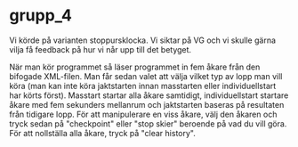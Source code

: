 # grupp_4
Vi körde på varianten stoppursklocka. 
Vi siktar på VG och vi skulle gärna vilja få feedback på hur vi når upp till det betyget.

När man kör programmet så läser programmet in fem åkare från den bifogade XML-filen. Man får sedan valet att välja vilket typ av lopp man vill köra (man kan inte köra jaktstarten innan masstarten eller individuellstart har körts först). Masstart startar alla åkare samtidigt, individuellstart startare åkare med fem sekunders mellanrum och jaktstarten baseras på resultaten från tidigare lopp. För att manipulerare en viss åkare, välj den åkaren och tryck sedan på "checkpoint" eller "stop skier" beroende på vad du vill göra. För att nollställa alla åkare, tryck på "clear history".
